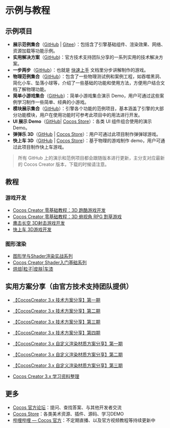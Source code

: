 # 示例与教程

## 示例项目

- **展示范例集合**（[GitHub](https://github.com/cocos/cocos-example-projects) | [Gitee](https://gitee.com/cocos/example-projects)）：包括含了引擎基础组件、渲染效果、网络、资源加载等功能示例。
- **实用解决方案**（[GitHub](https://github.com/cocos/cocos-awesome-tech-solutions))：官方技术支持团队分享的一系列实用的技术解决方案。
- **一步两步**（[GitHub](https://github.com/cocos/tutorial-mind-your-step-3d)）：也就是 [快速上手](../getting-started/first-game/index.md) 文档里分步讲解制作的游戏。
- **物理范例集合**（[GitHub](https://github.com/cocos/example-3d/tree/v3.7/physics-3d)）：包含了一些物理测试例和案例工程，如吞噬黑洞、简化小车、坠落小球等，介绍了一些基础的功能和使用方法，方便用户结合文档了解物理功能。
- **简单小游戏集合**（[GitHub](https://github.com/cocos/example-3d/tree/v3.7/simple-games)）：简单小游戏集合演示 Demo，用户可通过这些案例学习制作一些简单、经典的小游戏。
- **模块展示集合**（[GitHub](https://github.com/cocos/cocos-test-projects)）：引擎各个功能的范例项目，基本涵盖了引擎的大部分功能模块，用户在使用功能时可参考此项目中的用法进行开发。
- **UI 展示 Demo**（[GitHub](https://github.com/cocos/cocos-example-ui/)| [Cocos Store](https://store.cocos.com/app/detail/2799)）：各类 UI 组件组合使用的演示 Demo。
- **弹弹乐 3D**（[GitHub](https://github.com/cocos/cocos-example-ball) | [Cocos Store](https://store.cocos.com/app/detail/2802)）：用户可通过此项目制作弹弹球游戏。
- **快上车 3D**（[GitHub](https://github.com/cocos/cocos-tutorial-taxi-game) | [Cocos Store](https://store.cocos.com/app/detail/2796)）：基于物理的游戏制作 demo，用户可通过此项目制作快上车游戏。

> 所有 GitHub 上的演示和范例项目都会跟随版本进行更新，主分支对应最新的 Cocos Creator 版本，下载的时候请注意。

## 教程

### 游戏开发

- [Cocos Creator 零基础教程：3D 跑酷游戏开发](https://space.bilibili.com/491120849/channel/collectiondetail?sid=842152)
- [Cocos Creator 零基础教程：3D 俯视角 RPG 割草游戏](https://space.bilibili.com/5981196/channel/collectiondetail?sid=902461)
- [鹰击长空 3D射击游戏开发](https://www.bilibili.com/video/BV1HY411H7V5)
- [快上车 3D游戏开发](https://www.bilibili.com/video/BV1AE411j7L9/)

### 图形渲染

- [图形学与Shader渲染实战系列](https://space.bilibili.com/634931989/channel/collectiondetail?sid=967750)
- [Cocos Creator Shader入门基础系列](https://www.bilibili.com/video/BV1Cq4y1d726)
- [烘焙|粒子|皮肤|车漆](https://space.bilibili.com/491120849/channel/collectiondetail?sid=741263)

## 实用方案分享（由官方技术支持团队提供）

- [【CocosCreator 3.x 技术方案分享】第一期](https://forum.cocos.org/t/topic/124637)
- [【CocosCreator 3.x 技术方案分享】第二期](https://forum.cocos.org/t/topic/128862)
- [【CocosCreator 3.x 技术方案分享】第三期](https://forum.cocos.org/t/topic/134725)
- [【CocosCreator 3.x 技术方案分享】第四期](https://forum.cocos.org/t/topic/139736)

- [【CocosCreator 3.x 自定义渲染材质方案分享】第一期](https://forum.cocos.org/t/topic/131501)
- [【CocosCreator 3.x 自定义渲染材质方案分享】第二期](https://forum.cocos.org/t/topic/137605)
- [【CocosCreator 3.x 自定义渲染材质方案分享】第三期](https://forum.cocos.org/t/topic/140525)
- [Cocos Creator 3.x 学习资料整理](https://forum.cocos.org/t/topic/122399)

## 更多

- [Cocos 官方论坛](https://forum.cocos.org/)：提问、查找答案、与其他开发者交流
- [Cocos Store](http://store.cocos.com/)：各类美术资源、插件、源码、学习DEMO
- [哔哩哔哩 — Cocos 官方](https://space.bilibili.com/491120849/dynamic)：不定期直播、以及官方视频教程等持续更新中

